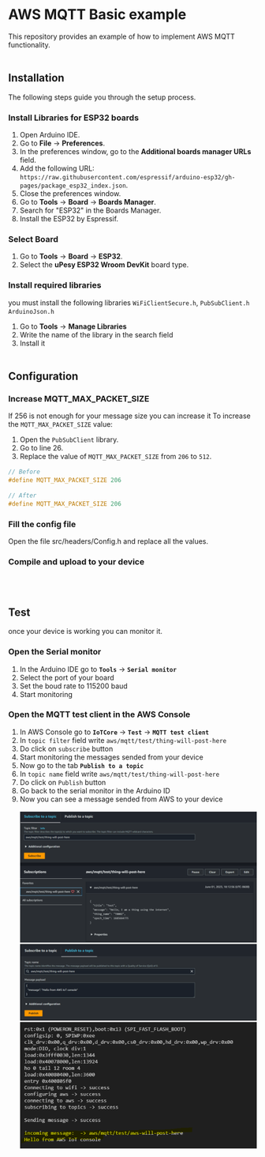 # AWS MQTT Basic example

This repository provides an example of how to implement AWS MQTT functionality.
<br><br>

## **Installation**

The following steps guide you through the setup process.

### **Install Libraries for ESP32 boards**

1. Open Arduino IDE.
2. Go to **File** -> **Preferences**.
3. In the preferences window, go to the **Additional boards manager URLs** field.
4. Add the following URL: `https://raw.githubusercontent.com/espressif/arduino-esp32/gh-pages/package_esp32_index.json`.
5. Close the preferences window.
6. Go to **Tools** -> **Board** -> **Boards Manager**.
7. Search for "ESP32" in the Boards Manager.
8. Install the ESP32 by Espressif.

### **Select Board**

1. Go to **Tools** -> **Board** -> **ESP32**.
2. Select the **uPesy ESP32 Wroom DevKit** board type.

### **Install required libraries**

you must install the following libraries
`WiFiClientSecure.h`, `PubSubClient.h` `ArduinoJson.h`

1. Go to **Tools** -> **Manage Libraries**
2. Write the name of the library in the search field
3. Install it
   <br><br>

## **Configuration**

### **Increase MQTT_MAX_PACKET_SIZE**

If 256 is not enough for your message size you can increase it
To increase the `MQTT_MAX_PACKET_SIZE` value:

1. Open the `PubSubClient` library.
2. Go to line 26.
3. Replace the value of `MQTT_MAX_PACKET_SIZE` from `206` to `512`.

```cpp
// Before
#define MQTT_MAX_PACKET_SIZE 206
```

```cpp
// After
#define MQTT_MAX_PACKET_SIZE 206
```

### **Fill the config file**

Open the file src/headers/Config.h and replace all the values.

### **Compile and upload to your device**

<br><br>

## **Test**

once your device is working you can monitor it.

### **Open the Serial monitor**

1. In the Arduino IDE go to **`Tools`** -> **`Serial monitor`**
2. Select the port of your board
3. Set the boud rate to 115200 baud
4. Start monitoring

### **Open the MQTT test client in the AWS Console**

1. In AWS Console go to **`IoTCore`** -> **`Test`** -> **`MQTT test client`**
2. In `topic filter` field write `aws/mqtt/test/thing-will-post-here`
3. Do click on `subscribe` button
4. Start monitoring the messages sended from your device
5. Now go to the tab **`Publish to a topic`**
6. In `topic name` field write `aws/mqtt/test/thing-will-post-here`
7. Do click on `Publish` button
8. Go back to the serial monitor in the Arduino ID
9. Now you can see a message sended from AWS to your device
   <br><br>
   <img src=".readme-assets/img_001.png"><br>
   <img src=".readme-assets/img_002.png"><br>
   <img src=".readme-assets/img_003.png">
